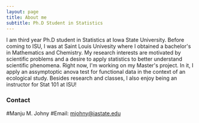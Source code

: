 ```yaml
---
layout: page
title: About me
subtitle: Ph.D Student in Statistics 
---
```


I am third year Ph.D student in Statistics at Iowa State University. Before coming to ISU, I was at Saint Louis Univesity where I obtained a bachelor's in Mathematics and Chemistry. My research interests are motivated by scientific problems and a desire to apply statistics to better understand scientific phenomena. Right now, I'm working on my Master's project. In it, I apply an assymptoptic anova test for functional data in the context of an ecological study. Besides research and classes, I also enjoy being an instructor for Stat 101 at ISU! 

### Contact
#Manju M. Johny 
#Email: mjohny@iastate.edu
